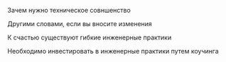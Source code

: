 Зачем нужно техническое совншенство



Другими словами, если вы вносите изменения


К счастью существуют гибкие инженерные практики


Необходимо инвестировать в инженерные практики путем коучинга
